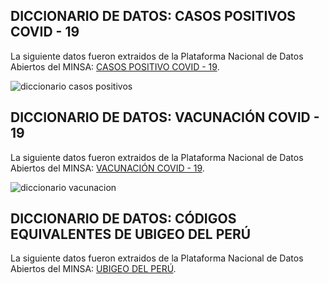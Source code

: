 ## DICCIONARIO DE DATOS: CASOS POSITIVOS COVID - 19
La siguiente datos fueron extraidos de la Plataforma Nacional de Datos Abiertos del MINSA: [CASOS POSITIVO COVID - 19](https://www.datosabiertos.gob.pe/dataset/casos-positivos-por-covid-19-ministerio-de-salud-minsa).

![diccionario casos positivos](https://github.com/Renzo1818/Analisis-Datos-COVID19/assets/93232895/7ca0ceb0-8370-49c0-ba98-48daf6709e2e)

## DICCIONARIO DE DATOS: VACUNACIÓN COVID - 19
La siguiente datos fueron extraidos de la Plataforma Nacional de Datos Abiertos del MINSA: [VACUNACIÓN COVID - 19](https://www.datosabiertos.gob.pe/dataset/vacunaci%C3%B3n-contra-covid-19-ministerio-de-salud-minsa).

![diccionario vacunacion](https://github.com/Renzo1818/Analisis-Datos-COVID19/assets/93232895/8980d8cf-a456-44ad-af77-dc07da6bd238)

## DICCIONARIO DE DATOS: CÓDIGOS EQUIVALENTES DE UBIGEO DEL PERÚ
La siguiente datos fueron extraidos de la Plataforma Nacional de Datos Abiertos del MINSA: [UBIGEO DEL PERÚ](https://www.datosabiertos.gob.pe/dataset/codigos-equivalentes-de-ubigeo-del-peru).
